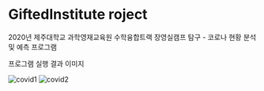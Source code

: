 # GiftedInstitute roject
2020년 제주대학교 과학영재교육원 수학융합트랙 장영실캠프 탐구 - 코로나 현황 분석 및 예측 프로그램

프로그램 실행 결과 이미지

![covid1](https://user-images.githubusercontent.com/51428786/94742655-0735e780-03b1-11eb-902a-bf1930f0b3ec.PNG)
![covid2](https://user-images.githubusercontent.com/51428786/94742665-0a30d800-03b1-11eb-94f3-46a03344e20b.PNG)
